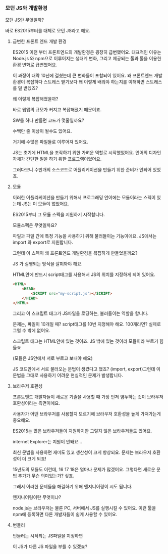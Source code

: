 
### 모던 JS와 개발환경

모던 JS란 무엇일까?

바로 ES2015부터를 대체로 모던 JS라고 해요.

1. 급변한 프론트 엔드 개발 환경
    
    ES2015 이전 부터 프론트엔드의 개발환경은 굉장히 급변했어요. 대표적인 이유는 Node.js 와 npm으로 이루어지는 생태계 변화, 그리고 제공되는 툴과 툴을 이용한 환경 변화로 급변했어요.
    
    이 과정이 대략 10년에 걸쳤는데 큰 변화들이 포함되어 있어요. 왜 프론트엔드 개발환경이 복잡하다 스트레스 받기보다 왜 이렇게 배워야 하는지를 이해하면 스트레스를 덜 받겠죠?
    
    왜 이렇게 복잡해졌을까?
    
    바로 웹앱의 규모가 커지고 복잡해졌기 때문이죠.
    
    SW를 하나 만들면 코드가 몇줄일까요?
    
    수백만 줄 이상이 될수도 있어요.
    
    거기에 수많은 파일들로 이루어져 있어요.
    
    JS는 초기에 HTML을 조작하기 위한 가벼운 역할로 시작했었어요. 언어의 디자인 자체가 간단한 일을 하기 위한 프로그램이었어요.
    
    그러다보니 수만개의 소스코드로 어플리케이션을 만들기 위한 준비가 안되어 있었죠. 
    
2. 모듈
    
    이러한 어플리케이션을 만들기 위해서 프로그래밍 언어에는 모듈이라는 스펙이 있는데 JS는 이 모듈이 없었어요.
    
    ES2015부터 그 모듈 스펙을 지원하기 시작합니다. 
    
    모듈스펙은 무엇일까요?
    
    파일과 파일 간에 특정 기능을 사용하기 위해 불러들이는 기능이에요. JS에서는 import 와 export로 지원합니다. 
    
    그런데 이 스펙이 왜 프론트엔드 개발환경을 복잡하게 만들었을까요?
    
    JS 가 실행되는 방식을 살펴봐야 해요.
    
    HTML안에 만드시 script태그를 사용해서 JS의 위치를 지정하게 되어 있어요.
    
    ```html
    <HTML>
    	<HEAD>
    		<SCRIPT src="my-script.js"></SCRIPT>
    	</HEAD>
    </HTML>
    ```
    
      그리고  이 스크립트 태그가 JS파일을 로딩하는, 불러들이는 역할을 합니다. 
    
    문제는, 파일이 10개일 때? script태그를 10번 지정해야 해요. 100개라면? 실제로 그럴 수 밖에 없어요.
    
    스크립트 태그는 HTML안에 있는 것이죠. JS 밖에 있는 것이라 모듈이라 부르기 힘들죠
    
    (모듈은 JS안에서 서로 부르고 보내야 해요)
    
    JS 코드안에서 서로 불러오는 문법이 생겼다고 했죠? (import, export)그런데 이 문법을 그대로 사용하기 어려운 현실적인 문제가 발생합니다. 
    
3. 브라우저 호환성
    
    프론트엔드 개발자들이  새로운 기술을 사용할 때 가장 먼저 염두하는 것이 브라우저 호환성이라는 측면이에요. 
    
    사용자가 어떤 브라우저를 사용할지 모르기에 브라우저 호환성을 높게 가져가는게 중요해요.
    
    ES2015는 많은 브라우저들이 지원하지만 그렇지 않은 브라우저들도 있어요.
    
    internet Explorer는 지원이 안돼요...
    
    최신 문법을 사용하면 재미도 있고 생산성이 크게 향상되요. 문제는 브라우저 호환성이 더 크게 되죠!
    
    15년도의 모듈도 이런데, 16 17 18은 얼마나 문제가 많겠어요. 그렇다면 새로운 문법 추가가 무슨 의미있는가? 싶죠.
    
    그래서 이러한 문제들을 해결하기 위해 엔지니어링이 시도 됩니다.  
    
    엔지니어링이란 무엇이냐?
    
    node.js는 브라우저는 물론 PC, 서버에서 JS를 실행시킬 수 있어요. 이런 툴을 npm에 등록하면 다른 개발자들이 쉽게 사용할 수 있어요.
    
4. 번들러
    
    번들러는 시작되는 JS파일을 지정하면
    
    이 JS가 다른 JS 파일을 부를 수 있겠죠?
